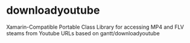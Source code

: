 # downloadyoutube
Xamarin-Compatible Portable Class Library for accessing MP4 and FLV steams from Youtube URLs based on gantt/downloadyoutube  
